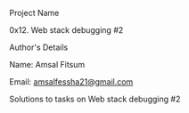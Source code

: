 Project Name

0x12. Web stack debugging #2

Author's Details

Name: Amsal Fitsum

Email: amsalfessha21@gmail.com

Solutions to tasks on Web stack debugging #2

